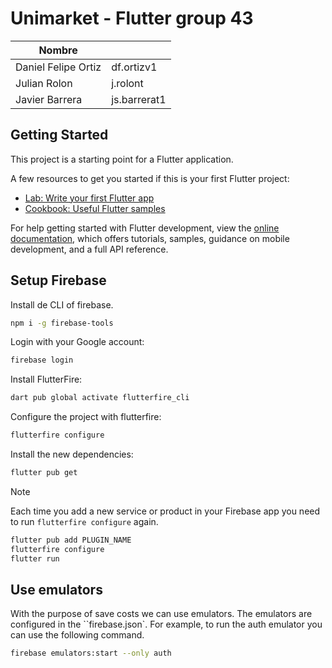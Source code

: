 # Unimarket - Flutter group 43

| Nombre              |              |
| ------------------- | ------------ |
| Daniel Felipe Ortiz | df.ortizv1   |
| Julian Rolon        | j.rolont     |
| Javier Barrera      | js.barrerat1 |

## Getting Started

This project is a starting point for a Flutter application.

A few resources to get you started if this is your first Flutter project:

- [Lab: Write your first Flutter app](https://docs.flutter.dev/get-started/codelab)
- [Cookbook: Useful Flutter samples](https://docs.flutter.dev/cookbook)

For help getting started with Flutter development, view the
[online documentation](https://docs.flutter.dev/), which offers tutorials,
samples, guidance on mobile development, and a full API reference.

## Setup Firebase

Install de CLI of firebase.

```sh
npm i -g firebase-tools
```

Login with your Google account:

```sh
firebase login
```

Install FlutterFire:

```sh
dart pub global activate flutterfire_cli
```

Configure the project with flutterfire:
```sh
flutterfire configure
```

Install the new dependencies:

```sh
flutter pub get
```

> [!note]
> Each time you add a new service or product in your Firebase app you need to run `flutterfire configure` again.
> ```sh
> flutter pub add PLUGIN_NAME
> flutterfire configure
> flutter run
> ```

## Use emulators
With the purpose of save costs we can use emulators. The emulators are configured in the ``firebase.json`. For example, to run the auth emulator you can use the following command. 

```sh
firebase emulators:start --only auth
```
